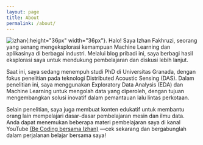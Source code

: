 ```yaml
---
layout: page
title: About
permalink: /about/
---
```


![izhan](/izhan.png){:height="36px" width="36px"}. Halo! Saya Izhan Fakhruzi, seorang yang senang mengeksplorasi kemampuan Machine Learning dan aplikasinya di berbagai industri. Melalui blog pribadi ini, saya berbagi hasil eksplorasi saya untuk mendukung pembelajaran dan diskusi lebih lanjut.

Saat ini, saya sedang menempuh studi PhD di Universitas Granada, dengan fokus penelitian pada teknologi Distributed Acoustic Sensing (DAS). Dalam penelitian ini, saya menggunakan Exploratory Data Analysis (EDA) dan Machine Learning untuk mengolah data yang diperoleh, dengan tujuan mengembangkan solusi inovatif dalam pemantauan lalu lintas perkotaan.

Selain penelitian, saya juga membuat konten edukatif untuk membantu orang lain mempelajari dasar-dasar pembelajaran mesin dan ilmu data. Anda dapat menemukan beberapa materi pembelajaran saya di kanal YouTube [(Be Coding bersama Izhan)](https://youtube.com/@belajarcodingbersamaizhan9560?si=v7lXxtnUON-Hl2HW) —cek sekarang dan bergabunglah dalam perjalanan belajar bersama saya!
